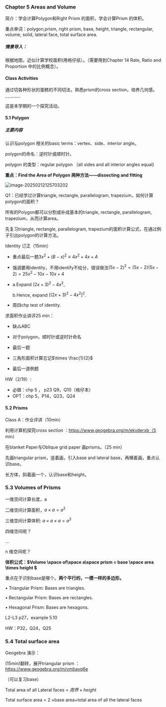 ### Chapter 5 Areas and Volume



简介：学会计算Polygon和Right Prism 的面积，学会计算Prism 的体积。

重点单词：polygon,prism, right prism, base, height, triangle, rectangular, volume, solid, lateral face, total surface area.

##### 情景导入：

根据地图，近似计算学校面积(用格仔纸）。（需要用到Chapter 14 Rate, Ratio and Proportion 中的比例概念）。





#### Class Activities

通过切各种形状的蛋糕的不同切法，熟悉prism的cross section，培养几何感。

<img src="https://p.ipic.vip/ifb7b1.png" alt="image-20250211192122139" style="zoom:25%;" />

这是本学期的一个探究活动。

#### 5.1 Polygon

##### 主要内容

认识与polygon 相关的basic terms：vertex、side、interior angle。

polygon的命名：逆时针或顺时针。

polygon 的类型：regular polygon （all sides and all interior angles equal)

**重点：Find the Area of Polygon 两种方法——dissecting and fitting**

![image-20250212125703202](https://p.ipic.vip/2y0w7p.png)

Q1：已经学过计算triangle, rectangle, parallelogram, trapezium，如何计算polygon的面积？

所有的Polygon都可以分割或补成基本的triangle, rectangle, parallelogram, trapezium，从而计算area。

先复习triangle, rectangle, parallelogram, trapezium的面积计算公式，在通过例子引出polygon的计算方法。



Identity 订正（15min）

- 重点最后一题$3x^2+(B-x)^2\equiv 4x^2+4x+A$

- 强调要用identity，不用identify不给分，错误做法$(5x-2)^2=(5x-2)(5x-2)=25x^2-10x-10x+4$

- a.Expand $(2x+3)^2-4x^2$,

  b.Hence, expand $[(2x+3)^2-4x^2]^2$.

- 周四chp test of identity.

求面积作业讲评25 min：

- 缺$\triangle$ABC

- 对于polygon，顺时针或逆时针命名

- 最后一题

- 三角形面积计算忘记$\times \frac{1}{2}$

- 最后一道例题

  

HW（2/19）: 

- 必做：chp 5 ， p23 Q9，Q10（格仔本）
- OPT：chp 5，P14，Q23，Q24

#### 5.2  Prisms

Class A：作业评讲（10min）

利用计算机探究cross section ：https://www.geogebra.org/m/ekvderxb（5 min）

在blanket Paper与Oblique grid paper 画prisms。（25 min）

先画triangular prism，竖着画，引入base and lateral base，再横着画，重点认识base。

长方体，斜着画一个，认识base和height。



### 5.3 Volumes of Prisms

一维空间计算长度，a

二维空间计算面积，$a\times a=a^2$

三维空间计算体积: $a\times a\times a=a^3$

四维空间呢？

$\dots$

n 维空间呢？

**体积公式：$Volume \space of\space  a\space prism = base \space area \times height $**

重点在于识别base是哪个。**两个平行的，一模一样的多边形。**

• Triangular Prism: Bases are triangles.

• Rectangular Prism: Bases are rectangles.

• Hexagonal Prism: Bases are hexagons.

L2-L3 p27，example 5.10

HW：P32，Q24，Q25

### 5.4 Total surface area

Geogebra 演示：

(15min)翻转，展开triangular prism ：https://www.geogebra.org/m/vmbavq6e

（可以复习base）

Total area of  all Lateral faces = $周界\times height$

Total surface area = 2 $\times$base area+total area of all the lateral faces


